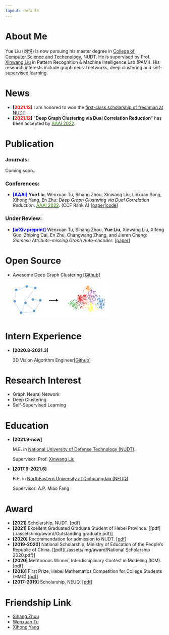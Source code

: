 ```yaml
---
layout: default
---
```


# About Me

Yue Liu (刘悦) is now pursuing his master degree in <a href="https://www.nudt.edu.cn/xysz/jsjxy/index.htm">College of Computer Science and Techenology</a>, NUDT. He is supervised by Prof. <a href="https://xinwangliu.github.io/">Xinwang Liu</a> in Pattern Recognition & Machine Intelligence Lab (PAMI). His research interests include graph neural networks, deep clustering and self-supervised learning.

# News

- **[<font color="#FF0000">2021.12</font>]** I am honored to won the [first-class scholarship of freshman at NUDT](./assets/img/award/Scholarship-NUDT.pdf).
- **[<font color="#FF0000">2021.12</font>]** "**Deep Graph Clustering via Dual Correlation Reduction**" has been accepted by [<font color="#2818200">AAAI 2022</font>](https://aaai.org/Conferences/AAAI-22/).

 

 



# Publication

### Journals: 

Coming soon...



### Conferences: 

- **<font color="#0000FF">[AAAI]</font>** **Yue Liu**, Wenxuan Tu, Sihang Zhou, Xinwang Liu, Linxuan Song, Xihong Yang, En Zhu: *Deep Graph Clustering via Dual Correlation Reduction*. [<font color="#2818200">AAAI 2022</font>](https://aaai.org/Conferences/AAAI-22/). (CCF Rank A) \[[paper](https://www.researchgate.net/profile/Yue-Liu-240/publication/357271184_Deep_Graph_Clustering_via_Dual_Correlation_Reduction/links/61c466e68bb20101842f9a92/Deep-Graph-Clustering-via-Dual-Correlation-Reduction.pdf)\|[code](https://github.com/yueliu1999/DCRN)]



### Under Review: 

- **<font color="#0000FF">[arXiv preprint]</font>** Wenxuan Tu, Sihang Zhou, **Yue Liu**, Xinwang Liu, Xifeng Guo, Zhiping Cai, En Zhu, Changwang Zhang, and Jieren Cheng: *Siamese Attribute-missing Graph Auto-encoder*. \[[paper](https://arxiv.org/pdf/2112.04842.pdf)\]





# Open Source

- Awesome Deep Graph Clustering \[[Github](https://github.com/yueliu1999/Awesome-Deep-Graph-Clustering)]

  <img src="./assets/img/adgc.png" alt="adgc" style="zoom:30%;" />






# Intern Experience

- **[2020.8-2021.3]**

  3D Vision Algorithm Engineer[[Github](https://github.com/yueliu1999/3d-vision)]





# Research Interest

- Graph Neural Network
- Deep Clustering 
- Self-Supervised Learning







# Education

- **[2021.9-now]** 

  M.E. in <a href="https://english.nudt.edu.cn/">National University of Defense Technology (NUDT)</a>. 

  Supervisor: Prof. [Xinwang Liu](https://xinwangliu.github.io/)

- **[2017.9-2021.6]** 

  B.E. in <a href="https://www.neuq.edu.cn/">NorthEastern University at Qinhuangdao (NEUQ)</a>. 

  Supervisor: A.P. Miao Fang





# Award

- **[2021]** Scholarship, NUDT. \[[pdf](./assets/img/award/Scholarship-NUDT.pdf)]
- **[2021]** Excellent Graduated Graduate Student of Hebei Province. \[[pdf](./assets/img/award/Outstanding graduate.pdf)]
- **[2020]** Recommendation for admission to NUDT.  \[[pdf](./assets/img/award/Recommendation.pdf)]
- **[2019-2020]** National Scholarship, Ministry of Education of the People’s Republic of China. \[[pdf](./assets/img/award/National Scholarship 2020.pdf)]
- **[2020]** Meritorious Winner, Interdisciplinary Contest in Modeling (ICM). \[[pdf](./assets/img/award/ICM.pdf)]
- **[2018]** First Prize, Hebei Mathematics Competition for College Students (HMC) \[[pdf](./assets/img/award/HMC.pdf)]
- **[2017-2019]** Scholarship, NEUQ. \[[pdf](./assets/img/award/Scholarship.pdf)]





# Friendship Link

- [Sihang Zhou](https://sihangzhou.github.io/)
- [Wenxuan Tu](https://wxtu.github.io/)
- [Xihong Yang](https://xihongyang1999.github.io/)



